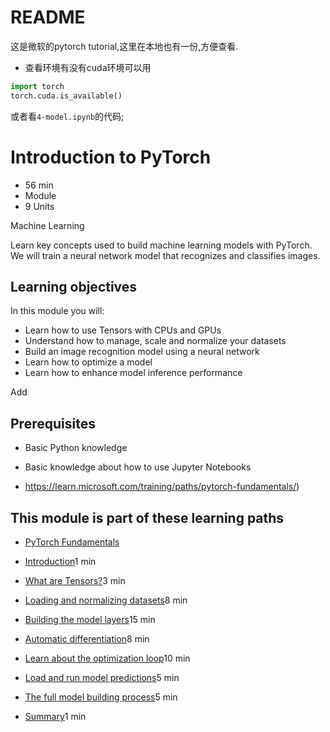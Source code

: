 # README

这是微软的pytorch tutorial,这里在本地也有一份,方便查看.

- 查看环境有没有cuda环境可以用

```python
import torch
torch.cuda.is_available()
```

或者看`4-model.ipynb`的代码;





# Introduction to PyTorch

- 56 min
- Module
- 9 Units

Machine Learning

Learn key concepts used to build machine learning models with PyTorch. We will train a neural network model that recognizes and classifies images.

## Learning objectives

In this module you will:

- Learn how to use Tensors with CPUs and GPUs
- Understand how to manage, scale and normalize your datasets
- Build an image recognition model using a neural network
- Learn how to optimize a model
- Learn how to enhance model inference performance

Add

## Prerequisites

- Basic Python knowledge
- Basic knowledge about how to use Jupyter Notebooks

- https://learn.microsoft.com/training/paths/pytorch-fundamentals/)

## This module is part of these learning paths

- [PyTorch Fundamentals](https://learn.microsoft.com/training/paths/pytorch-fundamentals/)

- [Introduction](https://learn.microsoft.com/en-us/training/modules/intro-machine-learning-pytorch/1-introduction)1 min
- [What are Tensors?](https://learn.microsoft.com/en-us/training/modules/intro-machine-learning-pytorch/2-tensors)3 min
- [Loading and normalizing datasets](https://learn.microsoft.com/en-us/training/modules/intro-machine-learning-pytorch/3-data)8 min
- [Building the model layers](https://learn.microsoft.com/en-us/training/modules/intro-machine-learning-pytorch/4-model)15 min
- [Automatic differentiation](https://learn.microsoft.com/en-us/training/modules/intro-machine-learning-pytorch/5-autograd)8 min
- [Learn about the optimization loop](https://learn.microsoft.com/en-us/training/modules/intro-machine-learning-pytorch/6-optimization)10 min
- [Load and run model predictions](https://learn.microsoft.com/en-us/training/modules/intro-machine-learning-pytorch/7-inference)5 min
- [The full model building process](https://learn.microsoft.com/en-us/training/modules/intro-machine-learning-pytorch/8-quickstart)5 min
- [Summary](https://learn.microsoft.com/en-us/training/modules/intro-machine-learning-pytorch/9-summary)1 min